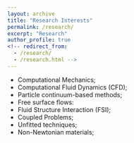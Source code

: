 ```yaml
---
layout: archive
title: "Research Interests"
permalink: /research/
excerpt: "Research"
author_profile: true
<!-- redirect_from: 
  - /research/
  - /research.html -->
---
```




* Computational Mechanics;
* Computational Fluid Dynamics (CFD);
* Particle continuum-based methods;
* Free surface flows:
* Fluid Structure Interaction (FSI);
* Coupled Problems;
* Unfitted techniques;
* Non-Newtonian materials;